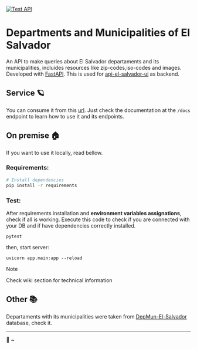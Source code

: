 [![Test API](https://github.com/standoge/api-el-salvador/actions/workflows/testing.yml/badge.svg?branch=development)](https://github.com/standoge/api-el-salvador/actions/workflows/testing.yml)

# Departments and Municipalities of El Salvador

An API to make queries about El Salvador departaments and its municipalities, incluides resources like zip-codes,iso-codes and images. Developed with [FastAPI](https://fastapi.tiangolo.com/). This is used for [api-el-salvador-ui](https://github.com/caeher/api-El-Salvador-UI) as backend.

## Service :ringed_planet:
You can consume it from this [url](https://api-sv-maquilishuat.herokuapp.com/). Just check the documentation at the `/docs` endpoint to learn how to use it and its endpoints.

## On premise 🏠

If you want to use it locally, read bellow.

### Requirements:

```Bash
# Install dependencies
pip install -r requirements
```


### Test:

After requirements installation and **environment variables assignations**, check if all is working. Execute this code to check if you are connected with your DB and if have dependencies correctly installed.

```
pytest
```

then, start server:

```
uvicorn app.main:app --reload
```

> [!Note]
> Check wiki section for technical information 

## Other :books:

Departaments with its municipalities were taken from [DepMun-El-Salvador](https://github.com/SamBurgos/DepMun-El-Salvador) database, check it.

----
:bamboo: ~
